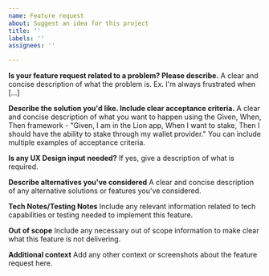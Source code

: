 ```yaml
---
name: Feature request
about: Suggest an idea for this project
title: ''
labels: ''
assignees: ''

---
```


**Is your feature request related to a problem? Please describe.**
A clear and concise description of what the problem is. Ex. I'm always frustrated when [...]

**Describe the solution you'd like. Include clear acceptance criteria.**
A clear and concise description of what you want to happen using the Given, When, Then framework - "Given, I am in the Lion app, When I want to stake, Then I should have the ability to stake through my wallet provider." You can include multiple examples of acceptance criteria.

**Is any UX Design input needed?**
If yes, give a description of what is required.

**Describe alternatives you've considered**
A clear and concise description of any alternative solutions or features you've considered.

**Tech Notes/Testing Notes**
Include any relevant information related to tech capabilities or testing needed to implement this feature.

**Out of scope**
Include any necessary out of scope information to make clear what this feature is not delivering.

**Additional context**
Add any other context or screenshots about the feature request here.
